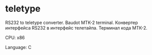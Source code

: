 # teletype
RS232 to teletype converter. Baudot MTK-2 terminal. Конвертер интерфейса RS232 в интерфейс телетайпа. Терминал кода МТК-2.

CPU: x86

Language: C
